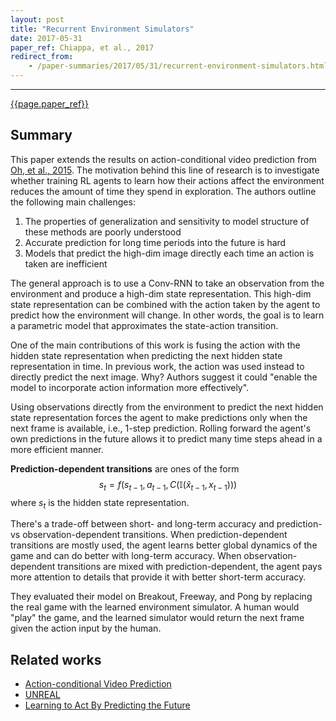 ```yaml
---
layout: post
title: "Recurrent Environment Simulators"
date: 2017-05-31
paper_ref: Chiappa, et al., 2017
redirect_from:
    - /paper-summaries/2017/05/31/recurrent-environment-simulators.html
---
```


<script type="text/x-mathjax-config">
MathJax.Hub.Config({
  TeX: { equationNumbers: { autoNumber: "AMS" } },
  tex2jax: {inlineMath: [['$','$'], ['\\(','\\)']]}
});
</script>

<script type="text/javascript" async
  src="https://cdn.mathjax.org/mathjax/latest/MathJax.js?config=TeX-MML-AM_CHTML">
</script> 
---

[{{page.paper_ref}}](https://arxiv.org/abs/1704.02254)

## Summary

This paper extends the results on action-conditional video prediction from [Oh, et al., 2015](https://arxiv.org/abs/1507.08750). The motivation behind this line of research is to investigate whether training RL agents to learn how their actions affect the environment reduces the amount of time they spend in exploration. The authors outline the following main challenges:

1. The properties of generalization and sensitivity to model structure of these methods are poorly understood
2. Accurate prediction for long time periods into the future is hard
3. Models that predict the high-dim image directly each time an action is taken are inefficient

The general approach is to use a Conv-RNN to take an observation from the environment and produce a high-dim state representation. This high-dim state representation can be combined with the action taken by the agent to predict how the environment will change. In other words, the goal is to learn a parametric model that approximates the state-action transition. 

One of the main contributions of this work is fusing the action with the hidden state representation when predicting the next hidden state representation in time. In previous work, the action was used instead to directly predict the next image. Why? Authors suggest it could "enable the model to incorporate action information more effectively".

Using observations directly from the environment to predict the next hidden state representation forces the agent to make predictions only when the next frame is available, i.e., 1-step prediction. Rolling forward the agent's own predictions in the future allows it to predict many time steps ahead in a more efficient manner. 

**Prediction-dependent transitions** are ones of the form $$ s_t = f(s_{t-1}, a_{t-1}, C(\mathbb{I}(\hat x_{t-1}, x_{t-1}))) $$ where $s_t$ is the hidden state representation. 

There's a trade-off between short- and long-term accuracy and prediction- vs observation-dependent transitions. When prediction-dependent transitions are mostly used, the agent learns better global dynamics of the game and can do better with long-term accuracy. When observation-dependent transitions are mixed with prediction-dependent, the agent pays more attention to details that provide it with better short-term accuracy.  

They evaluated their model on Breakout, Freeway, and Pong by replacing the real game with the learned environment simulator. A human would "play" the game, and the learned simulator would return the next frame given the action input by the human.

## Related works

* [Action-conditional Video Prediction](http://papers.nips.cc/paper/5859-action-conditional-video-prediction-using-deep-networks-in-atari-games)
* [UNREAL](https://arxiv.org/pdf/1611.05397.pdf)
* [Learning to Act By Predicting the Future](https://blog.acolyer.org/2017/05/12/learning-to-act-by-predicting-the-future/)

